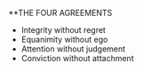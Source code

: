 
**THE FOUR AGREEMENTS

* Integrity without regret
* Equanimity without ego
* Attention without judgement
* Conviction without attachment